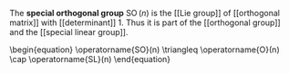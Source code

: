 The **special orthogonal group** $\operatorname{SO}(n)$ is the [[Lie group]] of [[orthogonal matrix]] with [[determinant]] 1. Thus it is part of the [[orthogonal group]] and the [[special linear group]].

\begin{equation}
\operatorname{SO}(n) \triangleq \operatorname{O}(n) \cap \operatorname{SL}(n)
\end{equation}